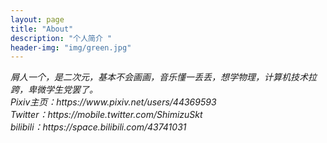```yaml
---
layout: page
title: "About"
description: "个人简介 " 
header-img: "img/green.jpg"
---
```

<article><em>
    屑人一个，是二次元，基本不会画画，音乐懂一丢丢，想学物理，计算机技术拉跨，卑微学生党罢了。<br/>
    Pixiv主页：https://www.pixiv.net/users/44369593<br/>
    Twitter：https://mobile.twitter.com/ShimizuSkt<br/>
    bilibili：https://space.bilibili.com/43741031
</em></article>






